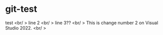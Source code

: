 # git-test
test <br/ >
line 2 <br/ >
line 3?? <br/ >
This is change number 2 on Visual Studio 2022. <br/ >